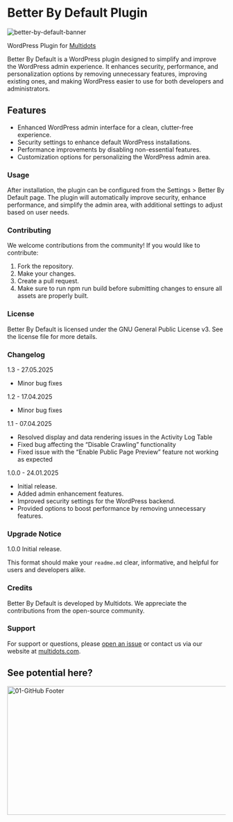 # Better By Default Plugin
![better-by-default-banner](https://github.com/user-attachments/assets/133b8d8b-adea-483e-bf2b-60ee0d3116d0)

WordPress Plugin for [Multidots](https://www.multidots.com/)

Better By Default is a WordPress plugin designed to simplify and improve the WordPress admin experience. It enhances security, performance, and personalization options by removing unnecessary features, improving existing ones, and making WordPress easier to use for both developers and administrators.

## Features

- Enhanced WordPress admin interface for a clean, clutter-free experience.
- Security settings to enhance default WordPress installations.
- Performance improvements by disabling non-essential features.
- Customization options for personalizing the WordPress admin area.

### Usage
After installation, the plugin can be configured from the Settings > Better By Default page. The plugin will automatically improve security, enhance performance, and simplify the admin area, with additional settings to adjust based on user needs.

### Contributing
We welcome contributions from the community! If you would like to contribute:

1. Fork the repository.
2. Make your changes.
3. Create a pull request.
4. Make sure to run npm run build before submitting changes to ensure all assets are properly built.

### License
Better By Default is licensed under the GNU General Public License v3. See the license file for more details.

### Changelog
1.3 - 27.05.2025 
* Minor bug fixes

1.2 - 17.04.2025 
* Minor bug fixes

1.1 - 07.04.2025 
* Resolved display and data rendering issues in the Activity Log Table
* Fixed bug affecting the “Disable Crawling” functionality
* Fixed issue with the “Enable Public Page Preview” feature not working as expected

1.0.0 - 24.01.2025 
* Initial release.
* Added admin enhancement features.
* Improved security settings for the WordPress backend.
* Provided options to boost performance by removing unnecessary features.

### Upgrade Notice
1.0.0 
Initial release.

This format should make your `readme.md` clear, informative, and helpful for users and developers alike.


### Credits
Better By Default is developed by Multidots. We appreciate the contributions from the open-source community.

### Support
For support or questions, please [open an issue](https://github.com/multidots/better-by-default/issues) or contact us via our website at [multidots.com](http://multidots.com/).


## See potential here?
<a href="https://www.multidots.com/contact-us/" rel="nofollow"><img width="1692" height="296" alt="01-GitHub Footer" src="https://github.com/user-attachments/assets/6b9d63e7-3990-472d-acb9-5e4e51b446fc" /></a>
